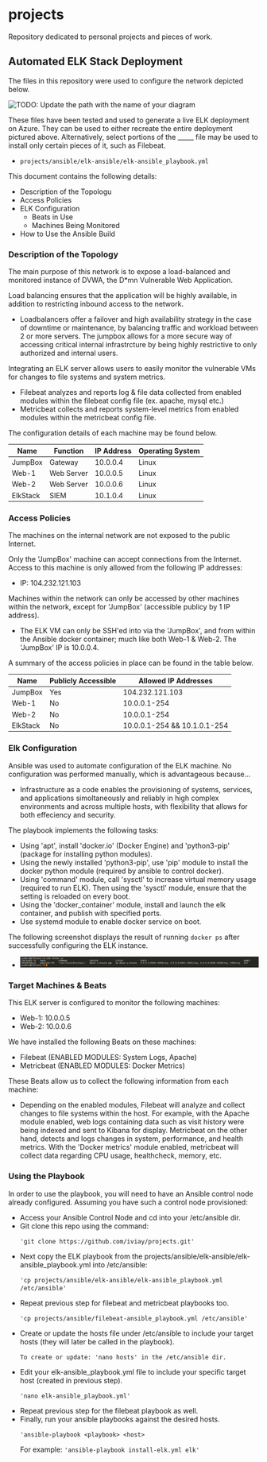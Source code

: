 # projects
Repository dedicated to personal projects and pieces of work.

## Automated ELK Stack Deployment

The files in this repository were used to configure the network depicted below.

![TODO: Update the path with the name of your diagram](Images/diagram_filename.png)

These files have been tested and used to generate a live ELK deployment on Azure. They can be used to either recreate the entire deployment pictured above. Alternatively, select portions of the _____ file may be used to install only certain pieces of it, such as Filebeat.

  - ``` 
  	projects/ansible/elk-ansible/elk-ansible_playbook.yml
	```
This document contains the following details:
- Description of the Topologu
- Access Policies
- ELK Configuration
  - Beats in Use
  - Machines Being Monitored
- How to Use the Ansible Build


### Description of the Topology

The main purpose of this network is to expose a load-balanced and monitored instance of DVWA, the D*mn Vulnerable Web Application.

Load balancing ensures that the application will be highly available, in addition to restricting inbound access to the network.
- Loadbalancers offer a failover and high availability strategy in the case of downtime or maintenance, by balancing traffic and workload between 2 or more servers. The jumpbox allows for a more secure way of accessing critical internal infrastrcture by being highly restrictive to only authorized and internal users.

Integrating an ELK server allows users to easily monitor the vulnerable VMs for changes to file systems and system metrics.
- Filebeat analyzes and reports log & file data collected from enabled modules within the filebeat config file (ex. apache, mysql etc.)
- Metricbeat collects and reports system-level metrics from enabled modules within the metricbeat config file.

The configuration details of each machine may be found below.

| Name     | Function  |IP Address | Operating System|
|----------|-----------|----------|------------------|
| JumpBox  | Gateway   |10.0.0.4  | Linux            |
| Web-1    | Web Server|10.0.0.5  | Linux            |
| Web-2    | Web Server|10.0.0.6  | Linux            |
| ElkStack | SIEM      |10.1.0.4  | Linux            |

### Access Policies

The machines on the internal network are not exposed to the public Internet. 

Only the 'JumpBox' machine can accept connections from the Internet. Access to this machine is only allowed from the following IP addresses:
- IP: 104.232.121.103

Machines within the network can only be accessed by other machines within the network, except for 'JumpBox' (accessible publicy by 1 IP address).
- The ELK VM can only be SSH'ed into via the 'JumpBox', and from within the Ansible docker container; much like both Web-1 & Web-2. The 'JumpBox' IP is 10.0.0.4.

A summary of the access policies in place can be found in the table below.

| Name     | Publicly Accessible | Allowed IP Addresses         |
|----------|---------------------|------------------------------|
| JumpBox  | Yes                 | 104.232.121.103              |
| Web-1    | No                  | 10.0.0.1-254                 |
| Web-2    | No                  | 10.0.0.1-254                 |
| ElkStack | No                  | 10.0.0.1-254 && 10.1.0.1-254 |

### Elk Configuration

Ansible was used to automate configuration of the ELK machine. No configuration was performed manually, which is advantageous because...
- Infrastructure as a code enables the provisioning of systems, services, and applications simoltaneously and reliably in high complex environments and across multiple hosts, with flexibility that allows for both effeciency and security. 

The playbook implements the following tasks:
- Using 'apt', install 'docker.io' (Docker Engine) and 'python3-pip' (package for installing python modules).
- Using the newly installed 'python3-pip', use 'pip' module to install the docker python module (required by ansible to control docker).
- Using 'command' module, call 'sysctl' to increase virtual memory usage (required to run ELK). Then using the 'sysctl' module, ensure that the setting is reloaded on every boot.
- Using the 'docker_container' module, install and launch the elk container, and publish with specified ports.
- Use systemd module to enable docker service on boot.

The following screenshot displays the result of running `docker ps` after successfully configuring the ELK instance.

- ![docker ps](/ansible/images/elk-container_docker-ps.png)

### Target Machines & Beats
This ELK server is configured to monitor the following machines:
- Web-1: 10.0.0.5
- Web-2: 10.0.0.6

We have installed the following Beats on these machines:
- Filebeat (ENABLED MODULES: System Logs, Apache)
- Metricbeat (ENABLED MODULES: Docker Metrics)

These Beats allow us to collect the following information from each machine:
- Depending on the enabled modules, Filebeat will analyze and collect changes to file systems within the host. For example, with the Apache module enabled, web logs containing data such as visit history were being indexed and sent to Kibana for display. Metricbeat on the other hand, detects and logs changes in system, performance, and health metrics. With the 'Docker metrics' module enabled, metricbeat will collect data regarding CPU usage, healthcheck, memory, etc.

### Using the Playbook
In order to use the playbook, you will need to have an Ansible control node already configured. Assuming you have such a control node provisioned: 

- Access your Ansible Control Node and cd into your /etc/ansible dir.
- Git clone this repo using the command:
	```
	'git clone https://github.com/iviay/projects.git' 
	```
- Next copy the ELK playbook from the projects/ansible/elk-ansible/elk-ansible_playbook.yml into /etc/ansible:
	```
	'cp projects/ansible/elk-ansible/elk-ansible_playbook.yml /etc/ansible'
	```
- Repeat previous step for filebeat and metricbeat playbooks too.
	```
	'cp projects/ansible/filebeat-ansible_playbook.yml /etc/ansible'
	```
- Create or update the hosts file under /etc/ansible to include your target hosts (they will later be called in the playbook).
	```
	To create or update: 'nano hosts' in the /etc/ansible dir.
	```
- Edit your elk-ansible_playbook.yml file to include your specific target host (created in previous step).
	```
	'nano elk-ansible_playbook.yml'
	```
- Repeat previous step for the filebeat playbook as well.
- Finally, run your ansible playbooks against the desired hosts.
	```
	'ansible-playbook <playbook> <host> 
	```
	For example:
		```
		'ansible-playbook install-elk.yml elk'
		```
